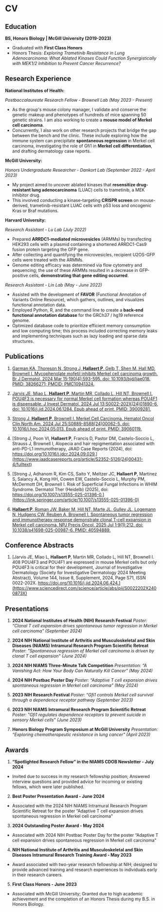 # CV

## Education			        		
**BS, Honors Biology | McGill University (2019-2023)**
  - Graduated with **First Class Honors**
  - Honors Thesis: *Exploring Trametinib Resistance in Lung Adenocarcinoma: What Ablated Kinases Could Function Synergistically with MEK1/2 Inhibition to Prevent Cancer Recurrence?*

## Research Experience
**National Institutes of Health:**  

*Postbaccalaureate Research Fellow - Brownell Lab (May 2023 - Present)*
- As the group's mouse colony manager, I validate and conserve the genetic makeup and phenotypes of hundreds of mice spanning 50 genetic strains. I am also working to create a **mouse model of Merkel cell carcinoma**.
- Concurrently, I also work on other research projects that bridge the gap between the bench and the clinic. These include exploring how the immune system can precipitate **spontaneous regression** in Merkel cell carcinoma, investigating the role of Gfi1 in **Merkel cell differentiation**, and drafting dermatology case reports.

**McGill University:**  

*Honors Undergraduate Researcher - Dankort Lab (September 2022 - April 2023)*
- My project aimed to uncover ablated kinases that **resensitize drug-resistant lung adenocarcinoma** (LUAC) cells to trametinib, a MEK inhibitor drug.
- This involved conducting a kinase-targeting **CRISPR screen** on mouse-derived, trametinib-resistant LUAC cells with p53 loss and oncogenic Kras or Braf mutations.

**Harvard University:**  

*Research Assistant - Lu Lab (July 2022)*
- Prepared **ARRDC1-mediated microvesicles** (ARMMs) by transfecting HEK293 cells with a plasmid containing a shortened ARRDC1-Cas9 fusion protein targeting the GFP gene.
- After collecting and quantifying the microvesicles, recipient U2OS-GFP cells were treated with the ARMMs.
- Genome editing efficacy was determined via flow cytometry and sequencing; the use of these ARMMs resulted in a decrease in GFP-positive cells, **demonstrating that gene editing occurred**.

*Research Assistant - Lin Lab (May - June 2022)*
- Assisted with the development of **FAVOR** (Functional Annotation of Variants Online Resource), which gathers, outlines, and visualizes functional annotation data.
- Employed Python, R, and the command line to create a **back-end functional annotation database** for the GRCh37 / hg19 reference genome.
- Optimized database code to prioritize efficient memory consumption and low computing time; this process included correcting memory leaks and implementing techniques such as lazy loading and sparse data structures.

## Publications

1. [Garman KA, Thoreson N, Strong J, **Hallaert P**, Gelb T, Shen M, Hall MD, Brownell I. Mycophenolate mofetil inhibits Merkel cell carcinoma growth. Br J Dermatol. 2024 Mar 15;190(4):593-595. doi: 10.1093/bjd/ljae018. PMID: 38266271; PMCID: PMC10941324.](https://academic.oup.com/bjd/article/190/4/593/7588419)

2. [Jarvis JE, Miao L, **Hallaert P**, Martin MR, Collado L, Hill NT, Brownell I. POU4F3 is necessary for normal Merkel cell formation whereas POU4F1 is dispensable. J Invest Dermatol. 2024 Jul 13:S0022-202X(24)01890-6. doi: 10.1016/j.jid.2024.06.1284. Epub ahead of print. PMID: 39009281.](https://www.jidonline.org/article/S0022-202X(24)01890-6/fulltext)
  
3. [Strong J, **Hallaert P**, Brownell I. Merkel Cell Carcinoma. Hematol Oncol Clin North Am. 2024 Jul 25:S0889-8588(24)00062-5. doi: 10.1016/j.hoc.2024.05.013. Epub ahead of print. PMID: 39060119.](https://www.hemonc.theclinics.com/article/S0889-8588(24)00062-5/abstract)
   
4. [Strong J, Poon VI, **Hallaert P**, Francis D, Pastor DM, Castelo-Soccio L, Strauss J, Brownell I, Alopecia and hair repigmentation associated with anti-PD-L1 immunotherapy,
JAAD Case Reports (2024), doi: https://doi.org/10.1016/j.jdcr.2024.09.029.](https://www.jaadcasereports.org/article/S2352-5126(24)00431-4/fulltext)

5. [Strong J, Adhanom R, Kim CS, Saito Y, Meltzer JC, **Hallaert P**, Martinez S, Salancy A, Kong HH, Cowen EW, Castelo-Soccio L, Murphy PM, McDermott DH, Brownell I. Risk of Superficial Fungal Infections in WHIM Syndrome. Dermatol Ther (Heidelb) (2025), doi: https://doi.org/10.1007/s13555-025-01396-0.](https://link.springer.com/article/10.1007/s13555-025-01396-0)

6. [**Hallaert P**, Roman JW, Baker M, Hill NT, Marte JL, Gulley JL, Logemann N, Hudgens CW, Reuben A, Brownell I. Spontaneous tumor regression and immunotherapy response demonstrate clonal T-cell expansion in Merkel cell carcinoma. NPJ Precis Oncol. 2025 Jul 1;9(1):212. doi: 10.1038/s41698-025-00987-6. PMID: 40594889.](https://www.nature.com/articles/s41698-025-00987-6)

## Conference Abstracts

1. [Jarvis JE, Miao L, **Hallaert P**, Martin MR, Collado L, Hill NT, Brownell I. 408 POU4F3 and POU4F1 are expressed in mouse Merkel cells but only POU4F3 is critical for their development, Journal of Investigative Dermatology (Society for Investigative Dermatology 2024 Meeting Abstract), Volume 144, Issue 8, Supplement, 2024, Page S71, ISSN 0022-202X. https://doi.org/10.1016/j.jid.2024.06.424.](https://www.sciencedirect.com/science/article/abs/pii/S0022202X2400873X)

## Presentations

1. **2024 National Institutes of Health (NIH) Research Festival**  *Poster: “Clonal T cell expansion drives spontaneous tumor regression in Merkel cell carcinoma" (September 2024)*
 
2. **2024 NIH National Institute of Arthritis and Musculoskeletal and Skin Diseases (NIAMS) Intramural Research Program Scientific Retreat**  *Poster: "Spontaneous regression of Merkel cell carcinoma is driven by clonal T cell expansion” (June 2024)*
 
3. **2024 NIH NIAMS Three-Minute Talk Competition**  *Presentation: “A Vanishing Act: How Your Body Can Naturally Kill Cancer" (May 2024)*
 
4. **2024 NIH Postbac Poster Day**  *Poster: “Adaptive T cell expansion drives spontaneous regression in Merkel cell carcinoma" (May 2024)*
 
5. **2023 NIH Research Festival**  *Poster: “Gfi1 controls Merkel cell survival through a dependence receptor pathway (September 2023)*
 
6. **2023 NIH NIAMS Intramural Research Program Scientific Retreat**  *Poster: "Gfi1 regulates dependence receptors to prevent suicide in sensory Merkel cells" (June 2023)*

7. **Honors Biology Program Symposium at McGill University**  *Presentation: “Exploring chemotherapeutic resistance in lung cancer" (April 2023)*

## Awards

1. **“Spotlighted Research Fellow” in the NIAMS CDOB Newsletter - July 2024**
- Invited due to success in my research fellowship position; Answered interview questions and provided advice for incoming or existing fellows, which were later published.
 
2. **Best Poster Presentation Award - June 2024**
- Associated with the 2024 NIH NIAMS Intramural Research Program Scientific Retreat for the poster “Adaptive T cell expansion drives spontaneous regression in Merkel cell carcinoma"
 
3. **2024 Outstanding Poster Award - May 2024**
- Associated with 2024 NIH Postbac Poster Day for the poster “Adaptive T cell expansion drives spontaneous regression in Merkel cell carcinoma"     
 
4. **NIH National Institute of Arthritis and Musculoskeletal and Skin Diseases Intramural Research Training Award - May 2023**
- Award associated with two-year research fellowship at NIH; designed to provide advanced training and research experiences to individuals early in their research careers.

5. **First Class Honors - June 2023**
- Associated with McGill University; Granted due to high academic achievement and the completion of an Honors Thesis during my B.S. in Honors Biology.  


